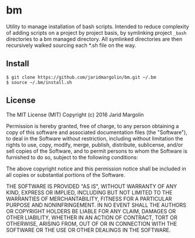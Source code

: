 # bm

Utility to manage installation of bash scripts. Intended to reduce complexity of adding scripts on a project by project basis, by symlinking project `_bash` directories to a bm managed directory. All symlinked directories are then recursively walked sourcing each *.sh file on the way.


## Install

```
$ git clone https://github.com/jaridmargolin/bm.git ~/.bm
$ source ~/.bm/install.sh
```


## License

The MIT License (MIT) Copyright (c) 2016 Jarid Margolin

Permission is hereby granted, free of charge, to any person obtaining a copy of this software and associated documentation files (the "Software"), to deal in the Software without restriction, including without limitation the rights to use, copy, modify, merge, publish, distribute, sublicense, and/or sell copies of the Software, and to permit persons to whom the Software is furnished to do so, subject to the following conditions:

The above copyright notice and this permission notice shall be included in all copies or substantial portions of the Software.

THE SOFTWARE IS PROVIDED "AS IS", WITHOUT WARRANTY OF ANY KIND, EXPRESS OR IMPLIED, INCLUDING BUT NOT LIMITED TO THE WARRANTIES OF MERCHANTABILITY, FITNESS FOR A PARTICULAR PURPOSE AND NONINFRINGEMENT. IN NO EVENT SHALL THE AUTHORS OR COPYRIGHT HOLDERS BE LIABLE FOR ANY CLAIM, DAMAGES OR OTHER LIABILITY, WHETHER IN AN ACTION OF CONTRACT, TORT OR OTHERWISE, ARISING FROM, OUT OF OR IN CONNECTION WITH THE SOFTWARE OR THE USE OR OTHER DEALINGS IN THE SOFTWARE.
